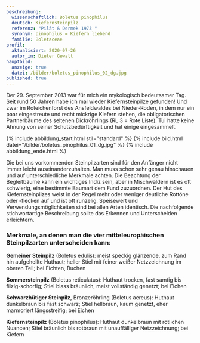 ```yaml
---
beschreibung:
  wissenschaftlich: Boletus pinophilus
  deutsch: Kiefernsteinpilz
  referenz: "Pilát & Dermek 1973 "
  synonym: pinophilus = Kiefern liebend
  familie: Boletaceae
profil:
  aktualisiert: 2020-07-26
  autor_in: Dieter Gewalt
hauptbild:
  anzeige: true
  datei: /bilder/boletus_pinophilus_02_dg.jpg
published: true
---
```

Der 29. September 2013 war für mich ein mykologisch bedeutsamer Tag. Seit rund 50 Jahren habe ich mal wieder Kiefernsteinpilze gefunden! Und zwar im Roteichenforst des Ansfeldwaldes bei Nieder-Roden, in dem nur ein paar eingestreute und recht mickrige Kiefern stehen, die obligatorischen Partnerbäume des seltenen Dickröhrlings (RL 3 = Rote Liste). Tui hatte keine Ahnung von seiner Schutzbedürftigkeit und hat einige eingesammelt.

{% include abbildung_start.html stil="standard" %}
{% include bild.html datei="/bilder/boletus_pinophilus_01_dg.jpg" %}
{% include abbildung_ende.html %}

Die bei uns vorkommenden Steinpilzarten sind für den Anfänger nicht immer leicht auseinanderzuhalten. Man muss schon sehr genau hinschauen und auf unterschiedliche Merkmale achten. Die Beachtung der Begleitbäume kann ein wichtiges Indiz sein, aber in Mischwäldern ist es oft schwierig, eine bestimmte Baumart dem Fund zuzuordnen. Der Hut des Kiefernsteinpilzes weist in der Regel mehr oder weniger deutliche Rottöne oder -flecken auf und ist oft runzelig. Speisewert und Verwendungsmöglichkeiten sind bei allen Arten identisch. Die nachfolgende stichwortartige Beschreibung sollte das Erkennen und Unterscheiden erleichtern.

### Merkmale, an denen man die vier mitteleuropäischen Steinpilzarten unterscheiden kann:

**Gemeiner Steinpilz** (Boletus edulis): meist speckig glänzende, zum Rand hin aufgehellte Huthaut; heller Stiel mit feiner weißer Netzzeichnung im oberen Teil; bei Fichten, Buchen  

**Sommersteinpilz** (Boletus reticulatus): Huthaut trocken, fast samtig bis filzig-schorfig; Stiel blass bräunlich, meist vollständig genetzt; bei Eichen  

**Schwarzhütiger Steinpilz**, Bronzeröhrling (Boletus aereus): Huthaut dunkelbraun bis fast schwarz; Stiel hellbraun, kaum genetzt, eher marmoriert längsstreifig; bei Eichen  

**Kiefernsteinpilz** (Boletus pinophilus): Huthaut dunkelbraun mit rötlichen Nuancen; Stiel bräunlich bis rotbraun mit unauffälliger Netzzeichnung; bei Kiefern